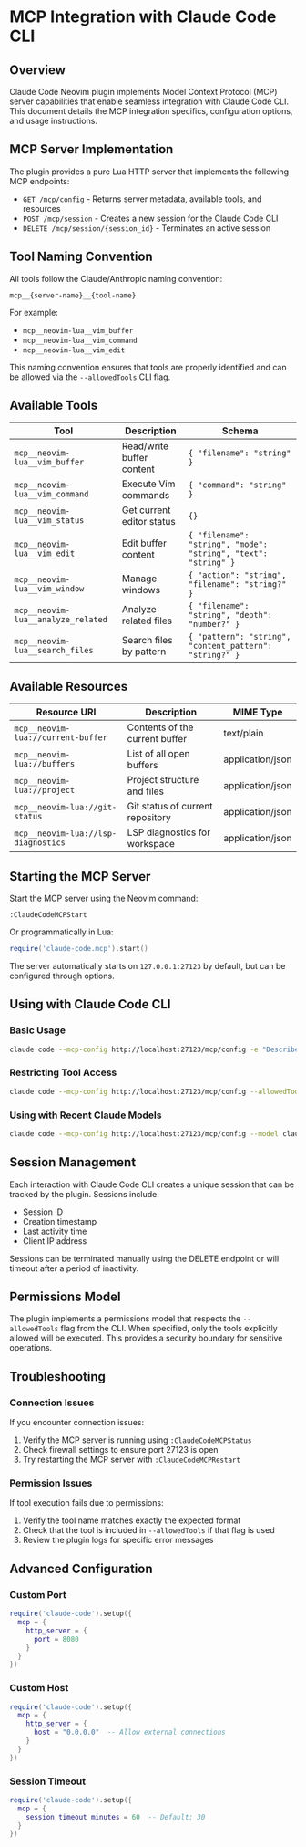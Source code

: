 # MCP Integration with Claude Code CLI

## Overview

Claude Code Neovim plugin implements Model Context Protocol (MCP) server capabilities that enable seamless integration with Claude Code CLI. This document details the MCP integration specifics, configuration options, and usage instructions.

## MCP Server Implementation

The plugin provides a pure Lua HTTP server that implements the following MCP endpoints:

- `GET /mcp/config` - Returns server metadata, available tools, and resources
- `POST /mcp/session` - Creates a new session for the Claude Code CLI
- `DELETE /mcp/session/{session_id}` - Terminates an active session

## Tool Naming Convention

All tools follow the Claude/Anthropic naming convention:

```text
mcp__{server-name}__{tool-name}
```

For example:

- `mcp__neovim-lua__vim_buffer`
- `mcp__neovim-lua__vim_command`
- `mcp__neovim-lua__vim_edit`

This naming convention ensures that tools are properly identified and can be allowed via the `--allowedTools` CLI flag.

## Available Tools

| Tool | Description | Schema |
|------|-------------|--------|
| `mcp__neovim-lua__vim_buffer` | Read/write buffer content | `{ "filename": "string" }` |
| `mcp__neovim-lua__vim_command` | Execute Vim commands | `{ "command": "string" }` |
| `mcp__neovim-lua__vim_status` | Get current editor status | `{}` |
| `mcp__neovim-lua__vim_edit` | Edit buffer content | `{ "filename": "string", "mode": "string", "text": "string" }` |
| `mcp__neovim-lua__vim_window` | Manage windows | `{ "action": "string", "filename": "string?" }` |
| `mcp__neovim-lua__analyze_related` | Analyze related files | `{ "filename": "string", "depth": "number?" }` |
| `mcp__neovim-lua__search_files` | Search files by pattern | `{ "pattern": "string", "content_pattern": "string?" }` |

## Available Resources

| Resource URI | Description | MIME Type |
|--------------|-------------|-----------|
| `mcp__neovim-lua://current-buffer` | Contents of the current buffer | text/plain |
| `mcp__neovim-lua://buffers` | List of all open buffers | application/json |
| `mcp__neovim-lua://project` | Project structure and files | application/json |
| `mcp__neovim-lua://git-status` | Git status of current repository | application/json |
| `mcp__neovim-lua://lsp-diagnostics` | LSP diagnostics for workspace | application/json |

## Starting the MCP Server

Start the MCP server using the Neovim command:

```vim
:ClaudeCodeMCPStart
```

Or programmatically in Lua:

```lua
require('claude-code.mcp').start()
```

The server automatically starts on `127.0.0.1:27123` by default, but can be configured through options.

## Using with Claude Code CLI

### Basic Usage

```sh
claude code --mcp-config http://localhost:27123/mcp/config -e "Describe the current buffer"
```

### Restricting Tool Access

```sh
claude code --mcp-config http://localhost:27123/mcp/config --allowedTools mcp__neovim-lua__vim_buffer -e "What's in the buffer?"
```

### Using with Recent Claude Models

```sh
claude code --mcp-config http://localhost:27123/mcp/config --model claude-3-opus-20240229 -e "Help me refactor this Neovim plugin"
```

## Session Management

Each interaction with Claude Code CLI creates a unique session that can be tracked by the plugin. Sessions include:

- Session ID
- Creation timestamp
- Last activity time
- Client IP address

Sessions can be terminated manually using the DELETE endpoint or will timeout after a period of inactivity.

## Permissions Model

The plugin implements a permissions model that respects the `--allowedTools` flag from the CLI. When specified, only the tools explicitly allowed will be executed. This provides a security boundary for sensitive operations.

## Troubleshooting

### Connection Issues

If you encounter connection issues:

1. Verify the MCP server is running using `:ClaudeCodeMCPStatus`
2. Check firewall settings to ensure port 27123 is open
3. Try restarting the MCP server with `:ClaudeCodeMCPRestart`

### Permission Issues

If tool execution fails due to permissions:

1. Verify the tool name matches exactly the expected format
2. Check that the tool is included in `--allowedTools` if that flag is used
3. Review the plugin logs for specific error messages

## Advanced Configuration

### Custom Port

```lua
require('claude-code').setup({
  mcp = {
    http_server = {
      port = 8080
    }
  }
})
```

### Custom Host

```lua
require('claude-code').setup({
  mcp = {
    http_server = {
      host = "0.0.0.0"  -- Allow external connections
    }
  }
})
```

### Session Timeout

```lua
require('claude-code').setup({
  mcp = {
    session_timeout_minutes = 60  -- Default: 30
  }
})
```
